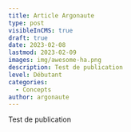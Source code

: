 ```yaml
---
title: Article Argonaute
type: post
visibleInCMS: true
draft: true
date: 2023-02-08
lastmod: 2023-02-09
images: img/awesome-ha.png
description: Test de publication
level: Débutant
categories:
  - Concepts
author: argonaute
---
```

T﻿est de publication
